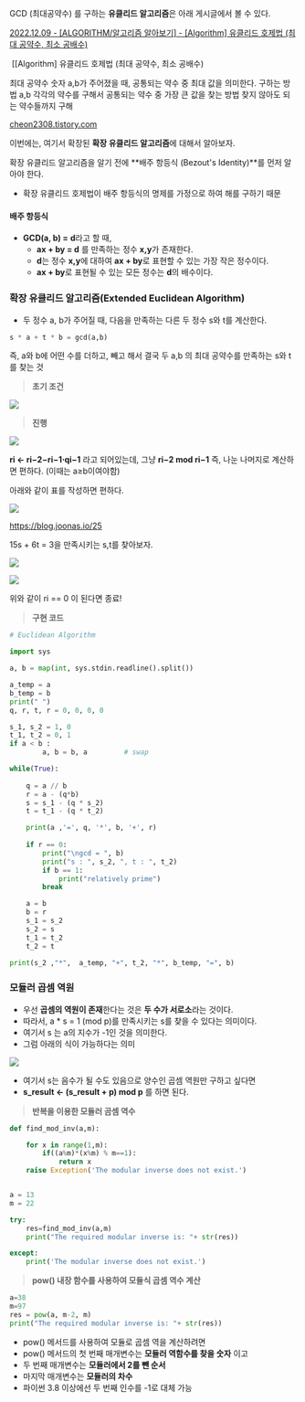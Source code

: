 
GCD (최대공약수) 를 구하는 **유클리드 알고리즘**은 아래 게시글에서 볼 수 있다.

[2022.12.09 - [ALGORITHM/알고리즘 알아보기] - [Algorithm] 유클리드 호제법 (최대 공약수, 최소 공배수)](https://cheon2308.tistory.com/entry/Algorithm-%EC%9C%A0%ED%81%B4%EB%A6%AC%EB%93%9C-%ED%98%B8%EC%A0%9C%EB%B2%95-%EC%B5%9C%EB%8C%80-%EA%B3%B5%EC%95%BD%EC%88%98-%EC%B5%9C%EC%86%8C-%EA%B3%B5%EB%B0%B0%EC%88%98)

 [[Algorithm] 유클리드 호제법 (최대 공약수, 최소 공배수)

최대 공약수 숫자 a,b가 주어졌을 때, 공통되는 약수 중 최대 값을 의미한다. 구하는 방법 a,b 각각의 약수를 구해서 공통되는 약수 중 가장 큰 값을 찾는 방법 찾지 않아도 되는 약수들까지 구해

[cheon2308.tistory.com](https://cheon2308.tistory.com/entry/Algorithm-%EC%9C%A0%ED%81%B4%EB%A6%AC%EB%93%9C-%ED%98%B8%EC%A0%9C%EB%B2%95-%EC%B5%9C%EB%8C%80-%EA%B3%B5%EC%95%BD%EC%88%98-%EC%B5%9C%EC%86%8C-%EA%B3%B5%EB%B0%B0%EC%88%98)

이번에는, 여기서 확장된 **확장 유클리드 알고리즘**에 대해서 알아보자.

확장 유클리드 알고리즘을 알기 전에 **배주 항등식 (Bezout's Identity)**를 먼저 알아야 한다.

-   확장 유클리드 호제법이 배주 항등식의 명제를 가정으로 하여 해를 구하기 때문

#### **배주 항등식**

-   **GCD(a, b) =** **d**라고 할 때,
    -   **ax + by = d** 를 만족하는 정수 **x,y**가 존재한다.
    -   **d**는 정수 **x,y**에 대하여 **ax + by**로 표현할 수 있는 가장 작은 정수이다.
    -   **ax + by**로 표현될 수 있는 모든 정수는 **d**의 배수이다.

### **확장 유클리드 알고리즘(Extended Euclidean Algorithm)**

-   두 정수 a, b가 주어질 때, 다음을 만족하는 다른 두 정수 s와 t를 계산한다.

```python
s * a + t * b = gcd(a,b)
```

즉, a와 b에 어떤 수를 더하고, 빼고 해서 결국 두 a,b 의 최대 공약수를 만족하는 s와 t를 찾는 것

> **초기 조건**

![](https://blog.kakaocdn.net/dn/b2yDCX/btrUV3P2Ail/IJatAG0vxTgYcJMoCjmKUk/img.png)

> **진행**

![](https://blog.kakaocdn.net/dn/q0HTO/btrU1NZqtLw/w3aELTIbFyZtgWj2DT85z1/img.png)

**ri ← ri−2−ri−1⋅qi−1** 라고 되어있는데, 그냥 **ri−2 mod ri−1** 즉, 나눈 나머지로 계산하면 편하다. (이때는 a≥b이여야함)

아래와 같이 표를 작성하면 편하다.

![](https://blog.kakaocdn.net/dn/beoCuQ/btrU6ZxRShO/L4gQTolwWV6rrhUpuZ6vbk/img.png)

https://blog.joonas.io/25

15s + 6t = 3을 만족시키는 s,t를 찾아보자.

![](https://blog.kakaocdn.net/dn/cQARc7/btrU0uMC7dk/8jKXfDwQhKxVJeRpwQxVSK/img.png)

![](https://blog.kakaocdn.net/dn/otyDQ/btrU3amnVvm/f9KsnOeNsgZvoGaxTJy0Ik/img.png)

위와 같이 ri == 0 이 된다면 종료!

> **구현 코드**

```python
# Euclidean Algorithm

import sys

a, b = map(int, sys.stdin.readline().split())

a_temp = a
b_temp = b
print(" ")
q, r, t, r = 0, 0, 0, 0

s_1, s_2 = 1, 0
t_1, t_2 = 0, 1
if a < b : 
        a, b = b, a         # swap

while(True):
    
    q = a // b
    r = a - (q*b)
    s = s_1 - (q * s_2)
    t = t_1 - (q * t_2)

    print(a ,'=', q, '*', b, '+', r)    
    
    if r == 0:
        print("\ngcd = ", b)
        print("s : ", s_2, ", t : ", t_2)
        if b == 1:
            print("relatively prime")
        break

    a = b
    b = r
    s_1 = s_2
    s_2 = s
    t_1 = t_2
    t_2 = t   

print(s_2 ,"*",  a_temp, "+", t_2, "*", b_temp, "=", b)
```

### **모듈러 곱셈 역원**

-   우선 **곱셈의 역원이 존재**한다는 것은 **두 수가 서로소**라는 것이다.
-   따라서, a * s = 1 (mod p)를 만족시키는 s를 찾을 수 있다는 의미이다.
-   여기서 s 는 a의 지수가 -1인 것을 의미한다.
-   그럼 아래의 식이 가능하다는 의미

![](https://blog.kakaocdn.net/dn/cjlg8J/btrUVjk2i44/MwSKKJggFeRG1abDjyHzkk/img.png)

-   여기서 s는 음수가 될 수도 있음으로 양수인 곱셈 역원만 구하고 싶다면
-   **s_result <- (s_result + p) mod p** 를 하면 된다.

> **반복을 이용한 모듈러 곰셈 역수**

```python
def find_mod_inv(a,m):

    for x in range(1,m):
        if((a%m)*(x%m) % m==1):
            return x
    raise Exception('The modular inverse does not exist.')


a = 13
m = 22

try:
    res=find_mod_inv(a,m)
    print("The required modular inverse is: "+ str(res))

except:
    print('The modular inverse does not exist.')
```

> **pow() 내장 함수를 사용하여 모듈식 곱셈 역수 계산**

```python
a=38
m=97
res = pow(a, m-2, m)
print("The required modular inverse is: "+ str(res))
```

-   pow() 메서드를 사용하여 모듈로 곱셈 역을 계산하려면
-   pow() 메서드의 첫 번째 매개변수는 **모듈러 역함수를 찾을 숫자** 이고
-   두 번째 매개변수는 **모듈러에서 2를 뺀 순서**
-   마지막 매개변수는 **모듈러의 차수**
-   파이썬 3.8 이상에선 두 번째 인수를 -1로 대체 가능